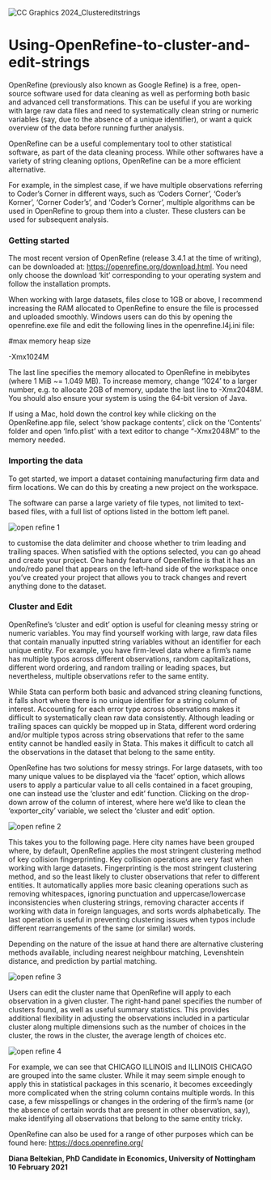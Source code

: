 ![CC Graphics 2024_Clustereditstrings](https://github.com/csae-coders-corner/Using-OpenRefine-to-cluster-and-edit-strings/assets/148211163/77f6ec4a-f0d5-4bee-a39e-75aea67282b2)

# Using-OpenRefine-to-cluster-and-edit-strings
OpenRefine (previously also known as Google Refine) is a free, open-source software used for data cleaning as well as performing both basic and advanced cell transformations. This can be useful if you are working with large raw data files and need to systematically clean string or numeric variables (say, due to the absence of a unique identifier), or want a quick overview of the data before running further analysis. 

OpenRefine can be a useful complementary tool to other statistical software, as part of the data cleaning process. While other softwares have a variety of string cleaning options, OpenRefine can be a more efficient alternative. 

For example, in the simplest case, if we have multiple observations referring to Coder’s Corner in different ways, such as ‘Coders Corner’, ‘Coder’s Korner’, ‘Corner Coder’s’, and ‘Coder’s Corner’, multiple algorithms can be used in OpenRefine to group them into a cluster. These clusters can be used for subsequent analysis.


### Getting started

The most recent version of OpenRefine (release 3.4.1 at the time of writing), can be downloaded at: https://openrefine.org/download.html. You need only choose the download ‘kit’ corresponding to your operating system and follow the installation prompts.

When working with large datasets, files close to 1GB or above, I recommend increasing the RAM allocated to OpenRefine to ensure the file is processed and uploaded smoothly. Windows users can do this by opening the openrefine.exe file and edit the following lines in the openrefine.l4j.ini file:

#max memory heap size

-Xmx1024M

The last line specifies the memory allocated to OpenRefine in mebibytes (where 1 MiB ~= 1.049 MB).  To increase memory, change ‘1024’ to a larger number, e.g. to allocate 2GB of memory, update the last line to -Xmx2048M. You should also ensure your system is using the 64-bit version of Java. 

If using a Mac, hold down the control key while clicking on the OpenRefine.app file, select ‘show package contents’, click on the ‘Contents’ folder and open ‘Info.plist’ with a text editor to change “-Xmx2048M” to the memory needed.

### Importing the data

To get started, we import a dataset containing manufacturing firm data and firm locations. We can do this by creating a new project on the workspace. 

The software can parse a large variety of file types, not limited to text-based files, with a full list of options listed in the bottom left panel.

![open refine 1](https://github.com/csae-coders-corner/Using-OpenRefine-to-cluster-and-edit-strings/assets/148211163/728fbf9b-e950-4aca-b41c-5c527ca43976)

to customise the data delimiter and choose whether to trim leading and trailing spaces. When satisfied with the options selected, you can go ahead and create your project. One handy feature of OpenRefine is that it has an undo/redo panel that appears on the left-hand side of the workspace once you’ve created your project that allows you to track changes and revert anything done to the dataset. 


### Cluster and Edit

OpenRefine’s ‘cluster and edit’ option is useful for cleaning messy string or numeric variables. You may find yourself working with large, raw data files that contain manually inputted string variables without an identifier for each unique entity. For example, you have firm-level data where a firm’s name has multiple typos across different observations, random capitalizations, different word ordering, and random trailing or leading spaces, but nevertheless, multiple observations refer to the same entity. 

While Stata can perform both basic and advanced string cleaning functions, it falls short where there is no unique identifier for a string column of interest. Accounting for each error type across observations makes it difficult to systematically clean raw data consistently. Although leading or trailing spaces can quickly be mopped up in Stata, different word ordering and/or multiple typos across string observations that refer to the same entity cannot be handled easily in Stata. This makes it difficult to catch all the observations in the dataset that belong to the same entity.

OpenRefine has two solutions for messy strings. For large datasets, with too many unique values to be displayed via the ‘facet’ option, which allows users to apply a particular value to all cells contained in a facet grouping, one can instead use the ‘cluster and edit’ function. Clicking on the drop-down arrow of the column of interest, where here we’d like to clean the ‘exporter_city’ variable, we select the ‘cluster and edit’ option.

![open refine 2](https://github.com/csae-coders-corner/Using-OpenRefine-to-cluster-and-edit-strings/assets/148211163/54c30467-282e-4a59-af47-ab84191799e3)

This takes you to the following page. Here city names have been grouped where, by default, OpenRefine applies the most stringent clustering method of key collision fingerprinting. Key collision operations are very fast when working with large datasets. Fingerprinting is the most stringent clustering method, and so the least likely to cluster observations that refer to different entities. It automatically applies more basic cleaning operations such as removing whitespaces, ignoring punctuation and uppercase/lowercase inconsistencies when clustering strings, removing character accents if working with data in foreign languages, and sorts words alphabetically. The last operation is useful in preventing clustering issues when typos include different rearrangements of the same (or similar) words. 

Depending on the nature of the issue at hand there are alternative clustering methods available, including nearest neighbour matching, Levenshtein distance, and prediction by partial matching.

![open refine 3](https://github.com/csae-coders-corner/Using-OpenRefine-to-cluster-and-edit-strings/assets/148211163/1553c0f1-de9c-4e7b-adb7-b7feb0e011fa)

Users can edit the cluster name that OpenRefine will apply to each observation in a given cluster. The right-hand panel specifies the number of clusters found, as well as useful summary statistics. This provides additional flexibility in adjusting the observations included in a particular cluster along multiple dimensions such as the number of choices in the cluster, the rows in the cluster, the average length of choices etc. 

![open refine 4](https://github.com/csae-coders-corner/Using-OpenRefine-to-cluster-and-edit-strings/assets/148211163/7f2ee142-b7f6-4f2d-a50e-59aae8d31119)

For example, we can see that CHICAGO ILLINOIS and ILLINOIS CHICAGO are grouped into the same cluster. While it may seem simple enough to apply this in statistical packages in this scenario, it becomes exceedingly more complicated when the string column contains multiple words. In this case, a few misspellings or changes in the ordering of the firm’s name (or the absence of certain words that are present in other observation, say), make identifying all observations that belong to the same entity tricky. 

OpenRefine can also be used for a range of other purposes which can be found here: https://docs.openrefine.org/

**Diana Beltekian, PhD Candidate in Economics, University of Nottingham
10 February 2021**
